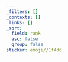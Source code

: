 ```yaml
---
_filters: []
_contexts: []
_links: []
_sort:
  field: rank
  asc: false
  group: false
sticker: emoji//1f4d6
---
```

